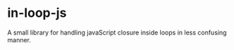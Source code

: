 # in-loop-js
A small library for handling javaScript closure inside loops in less confusing manner.
